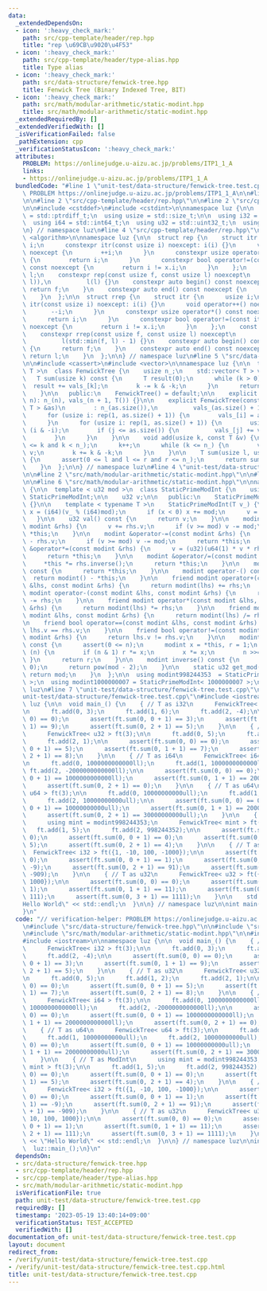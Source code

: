 ```yaml
---
data:
  _extendedDependsOn:
  - icon: ':heavy_check_mark:'
    path: src/cpp-template/header/rep.hpp
    title: "rep \u69CB\u9020\u4F53"
  - icon: ':heavy_check_mark:'
    path: src/cpp-template/header/type-alias.hpp
    title: Type alias
  - icon: ':heavy_check_mark:'
    path: src/data-structure/fenwick-tree.hpp
    title: Fenwick Tree (Binary Indexed Tree, BIT)
  - icon: ':heavy_check_mark:'
    path: src/math/modular-arithmetic/static-modint.hpp
    title: src/math/modular-arithmetic/static-modint.hpp
  _extendedRequiredBy: []
  _extendedVerifiedWith: []
  _isVerificationFailed: false
  _pathExtension: cpp
  _verificationStatusIcon: ':heavy_check_mark:'
  attributes:
    PROBLEM: https://onlinejudge.u-aizu.ac.jp/problems/ITP1_1_A
    links:
    - https://onlinejudge.u-aizu.ac.jp/problems/ITP1_1_A
  bundledCode: "#line 1 \"unit-test/data-structure/fenwick-tree.test.cpp\"\n// verification-helper:\
    \ PROBLEM https://onlinejudge.u-aizu.ac.jp/problems/ITP1_1_A\n\n#line 2 \"src/data-structure/fenwick-tree.hpp\"\
    \n\n#line 2 \"src/cpp-template/header/rep.hpp\"\n\n#line 2 \"src/cpp-template/header/type-alias.hpp\"\
    \n\n#include <cstddef>\n#include <cstdint>\n\nnamespace luz {\n\n  using isize\
    \ = std::ptrdiff_t;\n  using usize = std::size_t;\n\n  using i32 = std::int32_t;\n\
    \  using i64 = std::int64_t;\n  using u32 = std::uint32_t;\n  using u64 = std::uint64_t;\n\
    \n} // namespace luz\n#line 4 \"src/cpp-template/header/rep.hpp\"\n\n#include\
    \ <algorithm>\n\nnamespace luz {\n\n  struct rep {\n    struct itr {\n      usize\
    \ i;\n      constexpr itr(const usize i) noexcept: i(i) {}\n      void operator++()\
    \ noexcept {\n        ++i;\n      }\n      constexpr usize operator*() const noexcept\
    \ {\n        return i;\n      }\n      constexpr bool operator!=(const itr x)\
    \ const noexcept {\n        return i != x.i;\n      }\n    };\n    const itr f,\
    \ l;\n    constexpr rep(const usize f, const usize l) noexcept\n        : f(std::min(f,\
    \ l)),\n          l(l) {}\n    constexpr auto begin() const noexcept {\n     \
    \ return f;\n    }\n    constexpr auto end() const noexcept {\n      return l;\n\
    \    }\n  };\n\n  struct rrep {\n    struct itr {\n      usize i;\n      constexpr\
    \ itr(const usize i) noexcept: i(i) {}\n      void operator++() noexcept {\n \
    \       --i;\n      }\n      constexpr usize operator*() const noexcept {\n  \
    \      return i;\n      }\n      constexpr bool operator!=(const itr x) const\
    \ noexcept {\n        return i != x.i;\n      }\n    };\n    const itr f, l;\n\
    \    constexpr rrep(const usize f, const usize l) noexcept\n        : f(l - 1),\n\
    \          l(std::min(f, l) - 1) {}\n    constexpr auto begin() const noexcept\
    \ {\n      return f;\n    }\n    constexpr auto end() const noexcept {\n     \
    \ return l;\n    }\n  };\n\n} // namespace luz\n#line 5 \"src/data-structure/fenwick-tree.hpp\"\
    \n\n#include <cassert>\n#include <vector>\n\nnamespace luz {\n\n  template < typename\
    \ T >\n  class FenwickTree {\n    usize n_;\n    std::vector< T > vals_;\n\n \
    \   T sum(usize k) const {\n      T result(0);\n      while (k > 0) {\n      \
    \  result += vals_[k];\n        k -= k & -k;\n      }\n      return result;\n\
    \    }\n\n   public:\n    FenwickTree() = default;\n\n    explicit FenwickTree(usize\
    \ n): n_(n), vals_(n + 1, T()) {}\n\n    explicit FenwickTree(const std::vector<\
    \ T > &as)\n        : n_(as.size()),\n          vals_(as.size() + 1, T()) {\n\
    \      for (usize i: rep(1, as.size() + 1)) {\n        vals_[i] = as[i - 1];\n\
    \      }\n      for (usize i: rep(1, as.size() + 1)) {\n        usize j = i +\
    \ (i & -i);\n        if (j <= as.size()) {\n          vals_[j] += vals_[i];\n\
    \        }\n      }\n    }\n\n    void add(usize k, const T &v) {\n      assert(0\
    \ <= k and k < n_);\n      k++;\n      while (k <= n_) {\n        vals_[k] +=\
    \ v;\n        k += k & -k;\n      }\n    }\n\n    T sum(usize l, usize r) const\
    \ {\n      assert(0 <= l and l <= r and r <= n_);\n      return sum(r) - sum(l);\n\
    \    }\n  };\n\n} // namespace luz\n#line 4 \"unit-test/data-structure/fenwick-tree.test.cpp\"\
    \n\n#line 2 \"src/math/modular-arithmetic/static-modint.hpp\"\n\n#line 4 \"src/math/modular-arithmetic/static-modint.hpp\"\
    \n\n#line 6 \"src/math/modular-arithmetic/static-modint.hpp\"\n\nnamespace luz\
    \ {\n\n  template < u32 mod >\n  class StaticPrimeModInt {\n    using modint =\
    \ StaticPrimeModInt;\n\n    u32 v;\n\n   public:\n    StaticPrimeModInt(): v(0)\
    \ {}\n\n    template < typename T >\n    StaticPrimeModInt(T v_) {\n      i64\
    \ x = (i64)(v_ % (i64)mod);\n      if (x < 0) x += mod;\n      v = (u32)x;\n \
    \   }\n\n    u32 val() const {\n      return v;\n    }\n\n    modint &operator+=(const\
    \ modint &rhs) {\n      v += rhs.v;\n      if (v >= mod) v -= mod;\n      return\
    \ *this;\n    }\n\n    modint &operator-=(const modint &rhs) {\n      v += mod\
    \ - rhs.v;\n      if (v >= mod) v -= mod;\n      return *this;\n    }\n\n    modint\
    \ &operator*=(const modint &rhs) {\n      v = (u32)(u64(1) * v * rhs.v % mod);\n\
    \      return *this;\n    }\n\n    modint &operator/=(const modint &rhs) {\n \
    \     *this *= rhs.inverse();\n      return *this;\n    }\n\n    modint operator+()\
    \ const {\n      return *this;\n    }\n\n    modint operator-() const {\n    \
    \  return modint() - *this;\n    }\n\n    friend modint operator+(const modint\
    \ &lhs, const modint &rhs) {\n      return modint(lhs) += rhs;\n    }\n\n    friend\
    \ modint operator-(const modint &lhs, const modint &rhs) {\n      return modint(lhs)\
    \ -= rhs;\n    }\n\n    friend modint operator*(const modint &lhs, const modint\
    \ &rhs) {\n      return modint(lhs) *= rhs;\n    }\n\n    friend modint operator/(const\
    \ modint &lhs, const modint &rhs) {\n      return modint(lhs) /= rhs;\n    }\n\
    \n    friend bool operator==(const modint &lhs, const modint &rhs) {\n      return\
    \ lhs.v == rhs.v;\n    }\n\n    friend bool operator!=(const modint &lhs, const\
    \ modint &rhs) {\n      return lhs.v != rhs.v;\n    }\n\n    modint pow(i64 n)\
    \ const {\n      assert(0 <= n);\n      modint x = *this, r = 1;\n      while\
    \ (n) {\n        if (n & 1) r *= x;\n        x *= x;\n        n >>= 1;\n     \
    \ }\n      return r;\n    }\n\n    modint inverse() const {\n      assert(v !=\
    \ 0);\n      return pow(mod - 2);\n    }\n\n    static u32 get_mod() {\n     \
    \ return mod;\n    }\n  };\n\n  using modint998244353  = StaticPrimeModInt< 998244353\
    \ >;\n  using modint1000000007 = StaticPrimeModInt< 1000000007 >;\n\n} // namespace\
    \ luz\n#line 7 \"unit-test/data-structure/fenwick-tree.test.cpp\"\n\n#line 9 \"\
    unit-test/data-structure/fenwick-tree.test.cpp\"\n#include <iostream>\n\nnamespace\
    \ luz {\n\n  void main_() {\n    { // T as i32\n      FenwickTree< i32 > ft(3);\n\
    \n      ft.add(0, 3);\n      ft.add(1, 6);\n      ft.add(2, -4);\n\n      assert(ft.sum(0,\
    \ 0) == 0);\n      assert(ft.sum(0, 0 + 1) == 3);\n      assert(ft.sum(0, 1 +\
    \ 1) == 9);\n      assert(ft.sum(0, 2 + 1) == 5);\n    }\n\n    { // T as u32\n\
    \      FenwickTree< u32 > ft(3);\n\n      ft.add(0, 5);\n      ft.add(1, 2);\n\
    \      ft.add(2, 1);\n\n      assert(ft.sum(0, 0) == 0);\n      assert(ft.sum(0,\
    \ 0 + 1) == 5);\n      assert(ft.sum(0, 1 + 1) == 7);\n      assert(ft.sum(0,\
    \ 2 + 1) == 8);\n    }\n\n    { // T as i64\n      FenwickTree< i64 > ft(3);\n\
    \n      ft.add(0, 1000000000000ll);\n      ft.add(1, 1000000000000ll);\n     \
    \ ft.add(2, -2000000000000ll);\n\n      assert(ft.sum(0, 0) == 0);\n      assert(ft.sum(0,\
    \ 0 + 1) == 1000000000000ll);\n      assert(ft.sum(0, 1 + 1) == 2000000000000ll);\n\
    \      assert(ft.sum(0, 2 + 1) == 0);\n    }\n\n    { // T as u64\n      FenwickTree<\
    \ u64 > ft(3);\n\n      ft.add(0, 10000000000ull);\n      ft.add(1, 10000000000ull);\n\
    \      ft.add(2, 10000000000ull);\n\n      assert(ft.sum(0, 0) == 0);\n      assert(ft.sum(0,\
    \ 0 + 1) == 10000000000ull);\n      assert(ft.sum(0, 1 + 1) == 20000000000ull);\n\
    \      assert(ft.sum(0, 2 + 1) == 30000000000ull);\n    }\n\n    { // T as ModInt\n\
    \      using mint = modint998244353;\n      FenwickTree< mint > ft(3);\n\n   \
    \   ft.add(1, 5);\n      ft.add(2, 998244352);\n\n      assert(ft.sum(0, 0) ==\
    \ 0);\n      assert(ft.sum(0, 0 + 1) == 0);\n      assert(ft.sum(0, 1 + 1) ==\
    \ 5);\n      assert(ft.sum(0, 2 + 1) == 4);\n    }\n\n    { // T as i32\n    \
    \  FenwickTree< i32 > ft({1, -10, 100, -1000});\n\n      assert(ft.sum(0, 0) ==\
    \ 0);\n      assert(ft.sum(0, 0 + 1) == 1);\n      assert(ft.sum(0, 1 + 1) ==\
    \ -9);\n      assert(ft.sum(0, 2 + 1) == 91);\n      assert(ft.sum(0, 3 + 1) ==\
    \ -909);\n    }\n\n    { // T as u32\n      FenwickTree< u32 > ft({1, 10, 100,\
    \ 1000});\n\n      assert(ft.sum(0, 0) == 0);\n      assert(ft.sum(0, 0 + 1) ==\
    \ 1);\n      assert(ft.sum(0, 1 + 1) == 11);\n      assert(ft.sum(0, 2 + 1) ==\
    \ 111);\n      assert(ft.sum(0, 3 + 1) == 1111);\n    }\n\n    std::cout << \"\
    Hello World\" << std::endl;\n  }\n\n} // namespace luz\n\nint main() {\n  luz::main_();\n\
    }\n"
  code: "// verification-helper: PROBLEM https://onlinejudge.u-aizu.ac.jp/problems/ITP1_1_A\n\
    \n#include \"src/data-structure/fenwick-tree.hpp\"\n\n#include \"src/cpp-template/header/type-alias.hpp\"\
    \n#include \"src/math/modular-arithmetic/static-modint.hpp\"\n\n#include <cassert>\n\
    #include <iostream>\n\nnamespace luz {\n\n  void main_() {\n    { // T as i32\n\
    \      FenwickTree< i32 > ft(3);\n\n      ft.add(0, 3);\n      ft.add(1, 6);\n\
    \      ft.add(2, -4);\n\n      assert(ft.sum(0, 0) == 0);\n      assert(ft.sum(0,\
    \ 0 + 1) == 3);\n      assert(ft.sum(0, 1 + 1) == 9);\n      assert(ft.sum(0,\
    \ 2 + 1) == 5);\n    }\n\n    { // T as u32\n      FenwickTree< u32 > ft(3);\n\
    \n      ft.add(0, 5);\n      ft.add(1, 2);\n      ft.add(2, 1);\n\n      assert(ft.sum(0,\
    \ 0) == 0);\n      assert(ft.sum(0, 0 + 1) == 5);\n      assert(ft.sum(0, 1 +\
    \ 1) == 7);\n      assert(ft.sum(0, 2 + 1) == 8);\n    }\n\n    { // T as i64\n\
    \      FenwickTree< i64 > ft(3);\n\n      ft.add(0, 1000000000000ll);\n      ft.add(1,\
    \ 1000000000000ll);\n      ft.add(2, -2000000000000ll);\n\n      assert(ft.sum(0,\
    \ 0) == 0);\n      assert(ft.sum(0, 0 + 1) == 1000000000000ll);\n      assert(ft.sum(0,\
    \ 1 + 1) == 2000000000000ll);\n      assert(ft.sum(0, 2 + 1) == 0);\n    }\n\n\
    \    { // T as u64\n      FenwickTree< u64 > ft(3);\n\n      ft.add(0, 10000000000ull);\n\
    \      ft.add(1, 10000000000ull);\n      ft.add(2, 10000000000ull);\n\n      assert(ft.sum(0,\
    \ 0) == 0);\n      assert(ft.sum(0, 0 + 1) == 10000000000ull);\n      assert(ft.sum(0,\
    \ 1 + 1) == 20000000000ull);\n      assert(ft.sum(0, 2 + 1) == 30000000000ull);\n\
    \    }\n\n    { // T as ModInt\n      using mint = modint998244353;\n      FenwickTree<\
    \ mint > ft(3);\n\n      ft.add(1, 5);\n      ft.add(2, 998244352);\n\n      assert(ft.sum(0,\
    \ 0) == 0);\n      assert(ft.sum(0, 0 + 1) == 0);\n      assert(ft.sum(0, 1 +\
    \ 1) == 5);\n      assert(ft.sum(0, 2 + 1) == 4);\n    }\n\n    { // T as i32\n\
    \      FenwickTree< i32 > ft({1, -10, 100, -1000});\n\n      assert(ft.sum(0,\
    \ 0) == 0);\n      assert(ft.sum(0, 0 + 1) == 1);\n      assert(ft.sum(0, 1 +\
    \ 1) == -9);\n      assert(ft.sum(0, 2 + 1) == 91);\n      assert(ft.sum(0, 3\
    \ + 1) == -909);\n    }\n\n    { // T as u32\n      FenwickTree< u32 > ft({1,\
    \ 10, 100, 1000});\n\n      assert(ft.sum(0, 0) == 0);\n      assert(ft.sum(0,\
    \ 0 + 1) == 1);\n      assert(ft.sum(0, 1 + 1) == 11);\n      assert(ft.sum(0,\
    \ 2 + 1) == 111);\n      assert(ft.sum(0, 3 + 1) == 1111);\n    }\n\n    std::cout\
    \ << \"Hello World\" << std::endl;\n  }\n\n} // namespace luz\n\nint main() {\n\
    \  luz::main_();\n}\n"
  dependsOn:
  - src/data-structure/fenwick-tree.hpp
  - src/cpp-template/header/rep.hpp
  - src/cpp-template/header/type-alias.hpp
  - src/math/modular-arithmetic/static-modint.hpp
  isVerificationFile: true
  path: unit-test/data-structure/fenwick-tree.test.cpp
  requiredBy: []
  timestamp: '2023-05-19 13:40:14+09:00'
  verificationStatus: TEST_ACCEPTED
  verifiedWith: []
documentation_of: unit-test/data-structure/fenwick-tree.test.cpp
layout: document
redirect_from:
- /verify/unit-test/data-structure/fenwick-tree.test.cpp
- /verify/unit-test/data-structure/fenwick-tree.test.cpp.html
title: unit-test/data-structure/fenwick-tree.test.cpp
---
```


